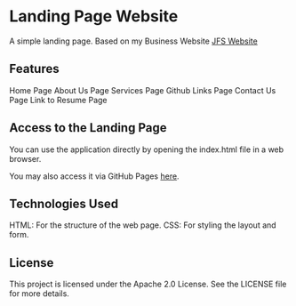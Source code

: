 # Landing Page Website

A simple landing page. Based on my Business Website [JFS Website](https://nico-liao0918.github.io/jamesfreelancesolutionswebsite/)

## Features
Home Page
About Us Page
Services Page
Github Links Page
Contact Us Page
Link to Resume Page

## Access to the Landing Page
You can use the application directly by opening the index.html file in a web browser.

You may also access it via GitHub Pages [here](https://nico-liao0918.github.io/Landing-Page-Website/).

## Technologies Used
HTML: For the structure of the web page.
CSS: For styling the layout and form.

## License
This project is licensed under the Apache 2.0 License. See the LICENSE file for more details.
